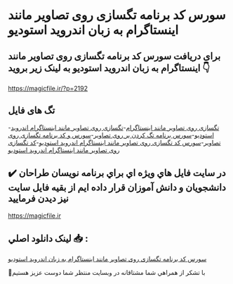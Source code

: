 # سورس کد برنامه تگسازی روی تصاویر مانند اینستاگرام به زبان اندروید استودیو

## برای دریافت سورس کد برنامه تگسازی روی تصاویر مانند اینستاگرام به زبان اندروید استودیو به لینک زیر بروید 👇

https://magicfile.ir/?p=2192

## تگ های فایل

-[تگسازی روی تصاویر مانند اینستاگرام](https://magicfile.ir/product/%d8%b3%d9%88%d8%b1%d8%b3-%d9%88-%da%a9%d8%af-%d8%a8%d8%b1%d9%86%d8%a7%d9%85%d9%87-%d8%aa%da%af%d8%b3%d8%a7%d8%b2%db%8c-%d8%b1%d9%88%db%8c-%d8%aa%d8%b5%d8%a7%d9%88%db%8c%d8%b1-%d9%85%d8%a7%d9%86%d9%86%d8%af-%d8%a7%db%8c%d9%86%d8%b3%d8%aa%d8%a7%da%af%d8%b1%d8%a7%d9%85/)-[تگسازی روی تصاویر مانند اینستاگرام اندروید استودیو](https://magicfile.ir/product/%d8%b3%d9%88%d8%b1%d8%b3-%d9%88-%da%a9%d8%af-%d8%a8%d8%b1%d9%86%d8%a7%d9%85%d9%87-%d8%aa%da%af%d8%b3%d8%a7%d8%b2%db%8c-%d8%b1%d9%88%db%8c-%d8%aa%d8%b5%d8%a7%d9%88%db%8c%d8%b1-%d9%85%d8%a7%d9%86%d9%86%d8%af-%d8%a7%db%8c%d9%86%d8%b3%d8%aa%d8%a7%da%af%d8%b1%d8%a7%d9%85/)-[سورس برنامه تگ کردن بر روی تصاویر](https://magicfile.ir/product/%d8%b3%d9%88%d8%b1%d8%b3-%d9%88-%da%a9%d8%af-%d8%a8%d8%b1%d9%86%d8%a7%d9%85%d9%87-%d8%aa%da%af%d8%b3%d8%a7%d8%b2%db%8c-%d8%b1%d9%88%db%8c-%d8%aa%d8%b5%d8%a7%d9%88%db%8c%d8%b1-%d9%85%d8%a7%d9%86%d9%86%d8%af-%d8%a7%db%8c%d9%86%d8%b3%d8%aa%d8%a7%da%af%d8%b1%d8%a7%d9%85/)-[سورس و کد برنامه تگسازی روی تصاویر](https://magicfile.ir/product/%d8%b3%d9%88%d8%b1%d8%b3-%d9%88-%da%a9%d8%af-%d8%a8%d8%b1%d9%86%d8%a7%d9%85%d9%87-%d8%aa%da%af%d8%b3%d8%a7%d8%b2%db%8c-%d8%b1%d9%88%db%8c-%d8%aa%d8%b5%d8%a7%d9%88%db%8c%d8%b1-%d9%85%d8%a7%d9%86%d9%86%d8%af-%d8%a7%db%8c%d9%86%d8%b3%d8%aa%d8%a7%da%af%d8%b1%d8%a7%d9%85/)-[سورس کد تگسازی روی تصاویر مانند اینستاگرام اندروید استودیو](https://magicfile.ir/product/%d8%b3%d9%88%d8%b1%d8%b3-%d9%88-%da%a9%d8%af-%d8%a8%d8%b1%d9%86%d8%a7%d9%85%d9%87-%d8%aa%da%af%d8%b3%d8%a7%d8%b2%db%8c-%d8%b1%d9%88%db%8c-%d8%aa%d8%b5%d8%a7%d9%88%db%8c%d8%b1-%d9%85%d8%a7%d9%86%d9%86%d8%af-%d8%a7%db%8c%d9%86%d8%b3%d8%aa%d8%a7%da%af%d8%b1%d8%a7%d9%85/)-[کد تگسازی روی تصاویر مانند اینستاگرام اندروید استودیو](https://magicfile.ir/product/%d8%b3%d9%88%d8%b1%d8%b3-%d9%88-%da%a9%d8%af-%d8%a8%d8%b1%d9%86%d8%a7%d9%85%d9%87-%d8%aa%da%af%d8%b3%d8%a7%d8%b2%db%8c-%d8%b1%d9%88%db%8c-%d8%aa%d8%b5%d8%a7%d9%88%db%8c%d8%b1-%d9%85%d8%a7%d9%86%d9%86%d8%af-%d8%a7%db%8c%d9%86%d8%b3%d8%aa%d8%a7%da%af%d8%b1%d8%a7%d9%85/)

## ✔️ در سايت فايل هاي ويژه اي براي برنامه نويسان طراحان دانشجويان و دانش آموزان قرار داده ايم از بقيه فايل سايت نيز ديدن فرماييد

https://magicfile.ir


## لينک دانلود اصلي 📥 :

[سورس کد برنامه تگسازی روی تصاویر مانند اینستاگرام به زبان اندروید استودیو](https://magicfile.ir/product/%d8%b3%d9%88%d8%b1%d8%b3-%d9%88-%da%a9%d8%af-%d8%a8%d8%b1%d9%86%d8%a7%d9%85%d9%87-%d8%aa%da%af%d8%b3%d8%a7%d8%b2%db%8c-%d8%b1%d9%88%db%8c-%d8%aa%d8%b5%d8%a7%d9%88%db%8c%d8%b1-%d9%85%d8%a7%d9%86%d9%86%d8%af-%d8%a7%db%8c%d9%86%d8%b3%d8%aa%d8%a7%da%af%d8%b1%d8%a7%d9%85/) 


🙏با تشکر از همراهي شما مشتاقانه در وبسایت منتظر شما دوست عزیز هستیم

